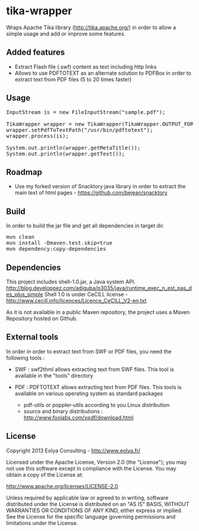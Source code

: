 tika-wrapper
============

Wraps Apache Tika library (http://tika.apache.org/) in order to allow a simple usage and add or improve some features.

Added features
--------------

* Extract Flash file (.swf) content as text including http links
* Allows to use PDFTOTEXT as an alternate solution to PDFBox in order to extract text from PDF files (5 to 20 times faster)


Usage
-----

<pre>
InputStream is = new FileInputStream("sample.pdf");

TikaWrapper wrapper = new TikaWrapper(TikaWrapper.OUTPUT_FORMAT_HTML, TikaWrapper.CONTENT_TYPE_PDF);
wrapper.setPdfToTextPath("/usr/bin/pdftotext");
wrapper.process(is);
		
System.out.println(wrapper.getMetaTitle());
System.out.println(wrapper.getText());
</pre>


Roadmap
-------

* Use my forked version of Snacktory java library in order to extract the main text of html pages - https://github.com/bejean/snacktory


Build
-----

In order to build the jar file and get all dependencies in target dir.

<pre>
mvn clean
mvn install -Dmaven.test.skip=true
mvn dependency:copy-dependencies
</pre>


Dependencies
------------

This project includes shell-1.0.jar, a Java system API.
http://blog.developpez.com/adiguba/p3035/java/runtime_exec_n_est_pas_des_plus_simple
Shell 1.0 is under CeCILL license - http://www.cecill.info/licences/Licence_CeCILL_V2-en.txt

As it is not available in a public Maven repository, the project uses a Maven Repository hosted on Github.


External tools
--------------

In order in order to extract text from SWF or PDF files, you need the following tools :

* SWF : swf2thml allows extracting text from SWF files. This tool is available in the "tools" directory 

* PDF : PDFTOTEXT allows extracting text from PDF files. This tools is available on various operating system as standard packages
    - pdf-utils or poppler-utils according to you Linux distribution
    - source and binary distributions : http://www.foolabs.com/xpdf/download.html 
    

License
-------

Copyright 2013 Eolya Consulting - http://www.eolya.fr/

Licensed under the Apache License, Version 2.0 (the "License");
you may not use this software except in compliance with the License.
You may obtain a copy of the License at:

http://www.apache.org/licenses/LICENSE-2.0

Unless required by applicable law or agreed to in writing, software
distributed under the License is distributed on an "AS IS" BASIS,
WITHOUT WARRANTIES OR CONDITIONS OF ANY KIND, either express or implied.
See the License for the specific language governing permissions and
limitations under the License.

